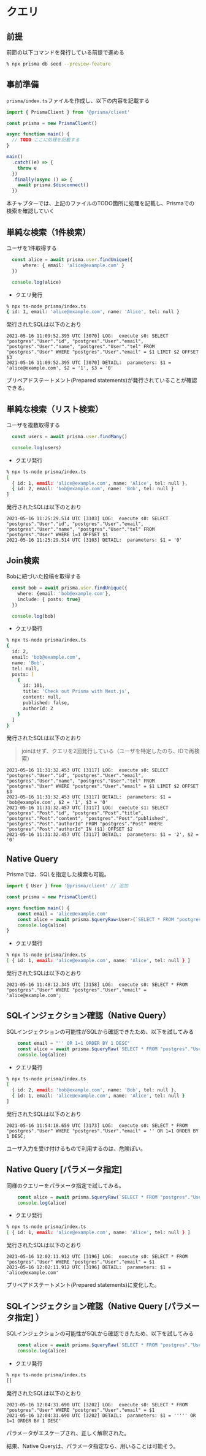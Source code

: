 # クエリ

## 前提

前節の以下コマンドを発行している前提で進める

```zsh
% npx prisma db seed --preview-feature
```

## 事前準備

`prisma/index.ts`ファイルを作成し、以下の内容を記載する

```typescript:prisma/index.ts
import { PrismaClient } from '@prisma/client'

const prisma = new PrismaClient()

async function main() {
  // TODO ここに処理を記載する
}

main()
  .catch((e) => {
    throw e
  })
  .finally(async () => {
    await prisma.$disconnect()
  })
```

本チャプターでは、上記のファイルのTODO箇所に処理を記載し、Prismaでの検索を確認していく

## 単純な検索（1件検索）

ユーザを1件取得する

```typescript
  const alice = await prisma.user.findUnique({
      where: { email: 'alice@example.com' }
  })

  console.log(alice)
```

* クエリ発行

```bash
% npx ts-node prisma/index.ts
{ id: 1, email: 'alice@example.com', name: 'Alice', tel: null }
```

発行されたSQLは以下のとおり

```
2021-05-16 11:09:52.395 UTC [3070] LOG:  execute s0: SELECT "postgres"."User"."id", "postgres"."User"."email", "postgres"."User"."name", "postgres"."User"."tel" FROM "postgres"."User" WHERE "postgres"."User"."email" = $1 LIMIT $2 OFFSET $3
2021-05-16 11:09:52.395 UTC [3070] DETAIL:  parameters: $1 = 'alice@example.com', $2 = '1', $3 = '0'
```

プリペアドステートメント(Prepared statements)が発行されていることが確認できる。

## 単純な検索（リスト検索）

ユーザを複数取得する

```typescript
  const users = await prisma.user.findMany()

  console.log(users)
```

* クエリ発行

```bash
% npx ts-node prisma/index.ts
[
  { id: 1, email: 'alice@example.com', name: 'Alice', tel: null },
  { id: 2, email: 'bob@example.com', name: 'Bob', tel: null }
]
```

発行されたSQLは以下のとおり

```
2021-05-16 11:25:29.514 UTC [3103] LOG:  execute s0: SELECT "postgres"."User"."id", "postgres"."User"."email", "postgres"."User"."name", "postgres"."User"."tel" FROM "postgres"."User" WHERE 1=1 OFFSET $1
2021-05-16 11:25:29.514 UTC [3103] DETAIL:  parameters: $1 = '0'
```

## Join検索

Bobに紐づいた投稿を取得する

```typescript
  const bob = await prisma.user.findUnique({
    where: {email: 'bob@example.com'},
    include: { posts: true}
  })

  console.log(bob)
```

* クエリ発行

```zsh
% npx ts-node prisma/index.ts
{
  id: 2,
  email: 'bob@example.com',
  name: 'Bob',
  tel: null,
  posts: [
    {
      id: 101,
      title: 'Check out Prisma with Next.js',
      content: null,
      published: false,
      authorId: 2
    }
  ]
}
```

発行されたSQLは以下のとおり

> joinはせず、クエリを2回発行している（ユーザを特定したのち、IDで再検索）

```
2021-05-16 11:31:32.453 UTC [3117] LOG:  execute s0: SELECT "postgres"."User"."id", "postgres"."User"."email", "postgres"."User"."name", "postgres"."User"."tel" FROM "postgres"."User" WHERE "postgres"."User"."email" = $1 LIMIT $2 OFFSET $3
2021-05-16 11:31:32.453 UTC [3117] DETAIL:  parameters: $1 = 'bob@example.com', $2 = '1', $3 = '0'
2021-05-16 11:31:32.457 UTC [3117] LOG:  execute s1: SELECT "postgres"."Post"."id", "postgres"."Post"."title", "postgres"."Post"."content", "postgres"."Post"."published", "postgres"."Post"."authorId" FROM "postgres"."Post" WHERE "postgres"."Post"."authorId" IN ($1) OFFSET $2
2021-05-16 11:31:32.457 UTC [3117] DETAIL:  parameters: $1 = '2', $2 = '0'
```

## Native Query

Prismaでは、SQLを指定した検索も可能。

```typescript
import { User } from '@prisma/client' // 追加

const prisma = new PrismaClient()

async function main() {
    const email = 'alice@example.com'
    const alice = await prisma.$queryRaw<User>(`SELECT * FROM "postgres"."User" WHERE "postgres"."User"."email" = '${email}';`)
    console.log(alice)
}
```

* クエリ発行

```zsh
% npx ts-node prisma/index.ts
[ { id: 1, email: 'alice@example.com', name: 'Alice', tel: null } ]
```

発行されたSQLは以下のとおり

```
2021-05-16 11:48:12.345 UTC [3158] LOG:  execute s0: SELECT * FROM "postgres"."User" WHERE "postgres"."User"."email" = 'alice@example.com';
```

## SQLインジェクション確認（Native Query）

SQLインジェクションの可能性がSQLから確認できたため、以下を試してみる

```typescript
    const email = "'' OR 1=1 ORDER BY 1 DESC"
    const alice = await prisma.$queryRaw(`SELECT * FROM "postgres"."User" WHERE "postgres"."User"."email" = ${email};`)
    console.log(alice)
```

* クエリ発行

```zsh
% npx ts-node prisma/index.ts
[
  { id: 2, email: 'bob@example.com', name: 'Bob', tel: null },
  { id: 1, email: 'alice@example.com', name: 'Alice', tel: null }
]
```

発行されたSQLは以下のとおり

```
2021-05-16 11:54:18.659 UTC [3173] LOG:  execute s0: SELECT * FROM "postgres"."User" WHERE "postgres"."User"."email" = '' OR 1=1 ORDER BY 1 DESC;
```

ユーザ入力を受け付けるもので利用するのは、危険ぽい。

## Native Query [パラメータ指定]

同様のクエリーをパラメータ指定で試してみる。

```typescript
    const alice = await prisma.$queryRaw(`SELECT * FROM "postgres"."User" WHERE "postgres"."User"."email" = $1`, 'alice@example.com')
    console.log(alice)
```

* クエリ発行

```zsh
% npx ts-node prisma/index.ts
[ { id: 1, email: 'alice@example.com', name: 'Alice', tel: null } ]
```

発行されたSQLは以下のとおり

```
2021-05-16 12:02:11.912 UTC [3196] LOG:  execute s0: SELECT * FROM "postgres"."User" WHERE "postgres"."User"."email" = $1
2021-05-16 12:02:11.912 UTC [3196] DETAIL:  parameters: $1 = 'alice@example.com'
```

プリペアドステートメント(Prepared statements)に変化した。

## SQLインジェクション確認（Native Query [パラメータ指定] ）

SQLインジェクションの可能性がSQLから確認できたため、以下を試してみる

```typescript
    const alice = await prisma.$queryRaw(`SELECT * FROM "postgres"."User" WHERE "postgres"."User"."email" = $1`, "'' OR 1=1 ORDER BY 1 DESC")
    console.log(alice)
```

* クエリ発行

```zsh
% npx ts-node prisma/index.ts
[]
```

発行されたSQLは以下のとおり

```
2021-05-16 12:04:31.690 UTC [3202] LOG:  execute s0: SELECT * FROM "postgres"."User" WHERE "postgres"."User"."email" = $1
2021-05-16 12:04:31.690 UTC [3202] DETAIL:  parameters: $1 = ''''' OR 1=1 ORDER BY 1 DESC'
```

パラメータがエスケープされ、正しく解釈された。

結果、Native Queryは、パラメータ指定なら、用いることは可能そう。
